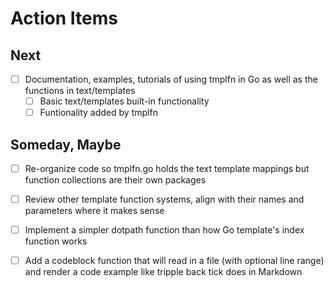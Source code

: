 
# Action Items

## Next

+ [ ] Documentation, examples, tutorials of using tmplfn in Go as well as the functions in text/templates
    + [ ] Basic text/templates built-in functionality
    + [ ] Funtionality added by tmplfn

## Someday, Maybe

+ [ ] Re-organize code so tmplfn.go holds the text template mappings but function collections are their own packages
+ [ ] Review other template function systems, align with their names and parameters where it makes sense
+ [ ] Implement a simpler dotpath function than how Go template's index function works
+ [ ] Add a codeblock function that will read in a file (with optional line range) and render a code example like tripple back tick does in Markdown

